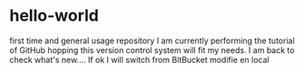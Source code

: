 # hello-world
first time and general usage repository
I am currently performing the tutorial of GitHub hopping this version control system will fit my needs.
I am back to check what's new.... If ok I will switch from BitBucket
modifie en local
